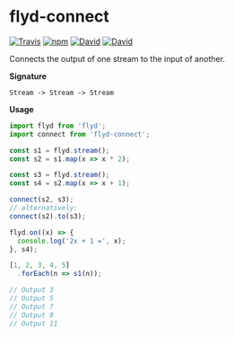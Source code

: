 flyd-connect
=================

[![Travis](https://img.shields.io/travis/ThomWright/flyd-connect.svg?style=flat-square)](https://travis-ci.org/ThomWright/flyd-connect)
[![npm](https://img.shields.io/npm/v/flyd-connect.svg?style=flat-square)](https://www.npmjs.com/package/flyd-connect)
[![David](https://img.shields.io/david/ThomWright/flyd-connect.svg?style=flat-square)](https://david-dm.org/ThomWright/flyd-connect)
[![David](https://img.shields.io/david/dev/ThomWright/flyd-connect.svg?style=flat-square)](https://david-dm.org/ThomWright/flyd-connect#info=devDependencies)

Connects the output of one stream to the input of another.

**Signature**

`Stream -> Stream -> Stream`

**Usage**

```javascript
import flyd from 'flyd';
import connect from 'flyd-connect';

const s1 = flyd.stream();
const s2 = s1.map(x => x * 2);

const s3 = flyd.stream();
const s4 = s2.map(x => x + 1);

connect(s2, s3);
// alternatively:
connect(s2).to(s3);

flyd.on((x) => {
  console.log('2x + 1 =', x);
}, s4);

[1, 2, 3, 4, 5]
  .forEach(n => s1(n));

// Output 3
// Output 5
// Output 7
// Output 9
// Output 11
```
